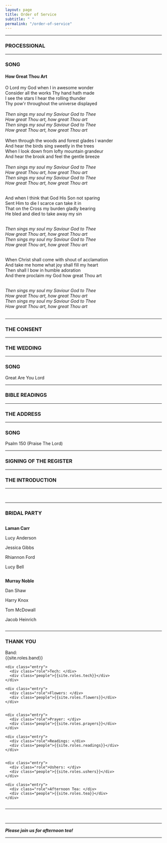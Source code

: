```yaml
---
layout: page
title: Order of Service
subtitle: " "
permalink: "/order-of-service"
---
```



<div class="text-center">

<hr>


<h3>PROCESSIONAL</h3>

<hr>

<h3>SONG</h3>


<h4>How Great Thou Art</h4>
</div>
<div class=song>
O Lord my God when I in awesome wonder <br>
Consider all the works Thy hand hath made    <br>
I see the stars I hear the rolling thunder    <br>
Thy pow'r throughout the universe displayed    <br>
<br>
<i>
Then sings my soul my Saviour God to Thee    <br>
How great Thou art, how great Thou art    <br>
Then sings my soul my Saviour God to Thee    <br>
How great Thou art, how great Thou art    <br>
</i>
<br>
When through the woods and forest glades I wander <br> 
And hear the birds sing sweetly in the trees  <br>
When I look down from lofty mountain grandeur  <br>
And hear the brook and feel the gentle breeze  <br>
  
<br>
<i>
Then sings my soul my Saviour God to Thee    <br>
How great Thou art, how great Thou art    <br>
Then sings my soul my Saviour God to Thee    <br>
How great Thou art, how great Thou art    <br>
</i>
<br>
  
And when I think that God His Son not sparing  <br>
Sent Him to die I scarce can take it in  <br>
That on the Cross my burden gladly bearing  <br>
He bled and died to take away my sin <br>
  
<br>
<i>
Then sings my soul my Saviour God to Thee    <br>
How great Thou art, how great Thou art    <br>
Then sings my soul my Saviour God to Thee    <br>
How great Thou art, how great Thou art    <br>
</i>
<br>
  
When Christ shall come with shout of acclamation  <br>
And take me home what joy shall fill my heart  <br>
Then shall I bow in humble adoration  <br>
And there proclaim my God how great Thou art  <br>
  
<br>
<i>
Then sings my soul my Saviour God to Thee    <br>
How great Thou art, how great Thou art    <br>
Then sings my soul my Saviour God to Thee    <br>
How great Thou art, how great Thou art    <br>
</i>
<br>

</div>

<div class="text-center">

<hr>

<h3>THE CONSENT</h3>

<hr>

<h3>THE WEDDING</h3>

<hr>

<h3>SONG</h3>
Great Are You Lord



<hr>

<h3>BIBLE READINGS</h3>

<hr>

<h3>THE ADDRESS</h3>

<hr>

<h3>SONG</h3>
Psalm 150 (Praise The Lord)

<hr>

<h3>SIGNING OF THE REGISTER</h3>

<hr>

<h3>THE INTRODUCTION</h3>

<hr>

<br>
<hr>

<h3>BRIDAL PARTY</h3>

<div class="row bridal-party">
  <div class="column">
    <p><b>Laman Carr</b></p>
    <p>Lucy Anderson</p>
    <p>Jessica Gibbs</p>
    <p>Rhiannon Ford</p>
    <p>Lucy Bell</p>
  </div>
  <div class="column">
    <p><b>Murray Noble</b></p>
    <p>Dan Shaw</p>
    <p>Harry Knox</p>
    <p>Tom McDowall</p>
    <p>Jacob Heinrich</p>
  </div>
</div>

<hr>


<h3>THANK YOU</h3>
</div>





<div class="row">
  <div class="column">
    <div class="entry">
      <div class="role">Band: </div>
      <div class="people">{{site.roles.band}}</div>
    </div>

    <div class="entry">
      <div class="role">Tech: </div>
      <div class="people">{{site.roles.tech}}</div>
    </div>
    
    <div class="entry">
      <div class="role">Flowers: </div>
      <div class="people">{{site.roles.flowers}}</div>
    </div>
  </div>
  <div class="column">

    <div class="entry">
      <div class="role">Prayer: </div>
      <div class="people">{{site.roles.prayers}}</div>
    </div>

    <div class="entry">
      <div class="role">Readings: </div>
      <div class="people">{{site.roles.readings}}</div>
    </div>


    <div class="entry">
      <div class="role">Ushers: </div>
      <div class="people">{{site.roles.ushers}}</div>
    </div>

    <div class="entry">
      <div class="role">Afternoon Tea: </div>
      <div class="people">{{site.roles.tea}}</div>
    </div>

    
  </div>
</div>

<hr>

<br>

<hr>
<div class="text-center">
<p><b><i>Please join us for afternoon tea!</i></b></p>
</div>

<hr>